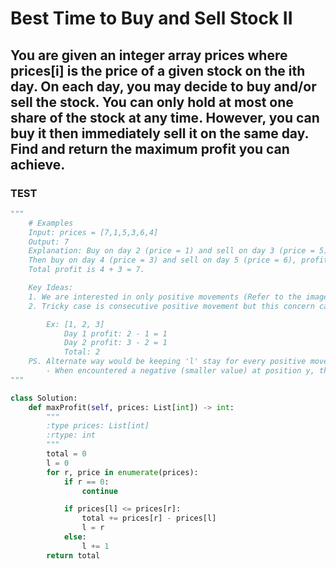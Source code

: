 # Best Time to Buy and Sell Stock II

## You are given an integer array prices where prices[i] is the price of a given stock on the ith day. On each day, you may decide to buy and/or sell the stock. You can only hold at most one share of the stock at any time. However, you can buy it then immediately sell it on the same day. Find and return the maximum profit you can achieve.

### TEST

```python
"""
    # Examples 
    Input: prices = [7,1,5,3,6,4]
    Output: 7
    Explanation: Buy on day 2 (price = 1) and sell on day 3 (price = 5), profit = 5-1 = 4.
    Then buy on day 4 (price = 3) and sell on day 5 (price = 6), profit = 6-3 = 3.
    Total profit is 4 + 3 = 7.

    Key Ideas:
    1. We are interested in only positive movements (Refer to the image from Leetcode)
    2. Tricky case is consecutive positive movement but this concern can be disregarded as we collect each positive movement anyway

        Ex: [1, 2, 3]
            Day 1 profit: 2 - 1 = 1
            Day 2 profit: 3 - 2 = 1
            Total: 2
    PS. Alternate way would be keeping 'l' stay for every positive movements. 
        - When encountered a negative (smaller value) at position y, then add (nums[y] - nums[i]) to total then set i to y 
"""

class Solution:
    def maxProfit(self, prices: List[int]) -> int:
        """
        :type prices: List[int]
        :rtype: int
        """
        total = 0
        l = 0
        for r, price in enumerate(prices):
            if r == 0:
                continue

            if prices[l] <= prices[r]:
                total += prices[r] - prices[l]
                l = r
            else:  
                l += 1
        return total
```

        